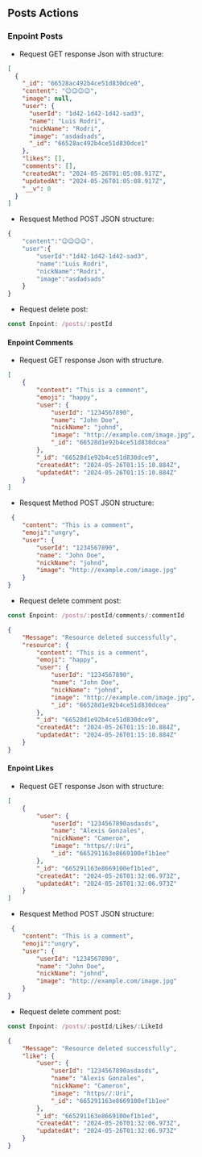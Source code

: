 ## Posts Actions

### Enpoint Posts

- Request GET response Json with structure:

```JSON
[
  {
    "_id": "66528ac492b4ce51d830dce0",
    "content": "😉😉😉😉",
    "image": null,
    "user": {
      "userId": "1d42-1d42-1d42-sad3",
      "name": "Luis Rodri",
      "nickName": "Rodri",
      "image": "asdadsads",
      "_id": "66528ac492b4ce51d830dce1"
    },
    "likes": [],
    "comments": [],
    "createdAt": "2024-05-26T01:05:08.917Z",
    "updatedAt": "2024-05-26T01:05:08.917Z",
    "__v": 0
  }
]
```

- Resquest Method POST JSON structure:

```js
{
    "content":"😉😉😉😉",
    "user":{
        "userId":"1d42-1d42-1d42-sad3",
        "name":"Luis Rodri",
        "nickName":"Rodri",
        "image":"asdadsads"
    }
}
```

- Request delete post:

```js
const Enpoint: /posts/:postId
```

#### Enpoint Comments

- Request GET response Json with structure.

```JSON
[
    {
        "content": "This is a comment",
        "emoji": "happy",
        "user": {
            "userId": "1234567890",
            "name": "John Doe",
            "nickName": "johnd",
            "image": "http://example.com/image.jpg",
            "_id": "66528d1e92b4ce51d830dcea"
        },
        "_id": "66528d1e92b4ce51d830dce9",
        "createdAt": "2024-05-26T01:15:10.884Z",
        "updatedAt": "2024-05-26T01:15:10.884Z"
    }
]
```

- Resquest Method POST JSON structure:


```JSON
 {
    "content": "This is a comment",
    "emoji":"ungry",
    "user": {
        "userId": "1234567890",
        "name": "John Doe",
        "nickName": "johnd",
        "image": "http://example.com/image.jpg"
    }
}
```

- Request delete comment post:

```js
const Enpoint: /posts/:postId/comments/:commentId
```

```JSON
{
    "Message": "Resource deleted successfully",
    "resource": {
        "content": "This is a comment",
        "emoji": "happy",
        "user": {
            "userId": "1234567890",
            "name": "John Doe",
            "nickName": "johnd",
            "image": "http://example.com/image.jpg",
            "_id": "66528d1e92b4ce51d830dcea"
        },
        "_id": "66528d1e92b4ce51d830dce9",
        "createdAt": "2024-05-26T01:15:10.884Z",
        "updatedAt": "2024-05-26T01:15:10.884Z"
    }
}
```

#### Enpoint Likes

- Request GET response Json with structure:

```JSON
[
    {
        "user": {
            "userId": "1234567890asdasds",
            "name": "Alexis Gonzales",
            "nickName": "Cameron",
            "image": "https//:Uri",
            "_id": "665291163e8669100ef1b1ee"
        },
        "_id": "665291163e8669100ef1b1ed",
        "createdAt": "2024-05-26T01:32:06.973Z",
        "updatedAt": "2024-05-26T01:32:06.973Z"
    }
]
```

- Resquest Method POST JSON structure:


```JSON
 {
    "content": "This is a comment",
    "emoji":"ungry",
    "user": {
        "userId": "1234567890",
        "name": "John Doe",
        "nickName": "johnd",
        "image": "http://example.com/image.jpg"
    }
}
```

- Request delete comment post:

```js
const Enpoint: /posts/:postId/Likes/:LikeId
```

```JSON
{
    "Message": "Resource deleted successfully",
    "like": {
        "user": {
            "userId": "1234567890asdasds",
            "name": "Alexis Gonzales",
            "nickName": "Cameron",
            "image": "https//:Uri",
            "_id": "665291163e8669100ef1b1ee"
        },
        "_id": "665291163e8669100ef1b1ed",
        "createdAt": "2024-05-26T01:32:06.973Z",
        "updatedAt": "2024-05-26T01:32:06.973Z"
    }
}
```
